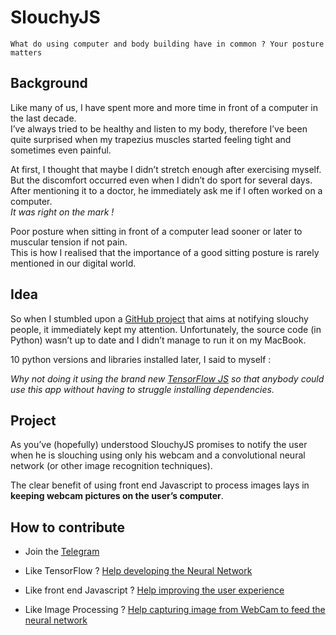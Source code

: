 # SlouchyJS
```
What do using computer and body building have in common ? Your posture matters
```
## Background
Like many of us, I have spent more and more time in front of a computer in the last decade.  
I’ve always tried to be healthy and listen to my body, therefore I’ve been quite surprised when my trapezius muscles started feeling tight and sometimes even painful.

At first, I thought that maybe I didn’t stretch enough after exercising myself. But the discomfort occurred even when I didn’t do sport for several days.
After mentioning it to a doctor, he immediately ask me if I often worked on a computer.  
_It was right on the mark !_

Poor posture when sitting in front of a computer lead sooner or later to muscular tension if not pain.  
This is how I realised that the importance of a good sitting posture is rarely mentioned in our digital world.
## Idea
So when I stumbled upon a [GitHub project](https://github.com/pyskell/slouchy) that aims at notifying slouchy people, it immediately kept my attention.
Unfortunately, the source code (in Python) wasn’t up to date and I didn’t manage to run it on my MacBook.

10 python versions and libraries installed later, I said to myself :

_Why not doing it using the brand new [TensorFlow JS](https://js.tensorflow.org) so that anybody could use this app without having to struggle installing dependencies._

## Project
As you’ve (hopefully) understood SlouchyJS promises to notify the user when he is slouching using only his webcam and a convolutional neural network (or other image recognition techniques).

The clear benefit of using front end Javascript to process images lays in __keeping webcam pictures on the user’s computer__.

## How to contribute

* Join the [Telegram](https://t.me/joinchat/AAAAAEYqOz-OxqWMQibxyw)

* Like TensorFlow ? [Help developing the Neural Network](https://github.com/ackRow/SlouchyJS/wiki/TensorFlow)

* Like front end Javascript ? [Help improving the user experience](https://github.com/ackRow/SlouchyJS/wiki/UserInterface)

* Like Image Processing ? [Help capturing image from WebCam to feed the neural network](https://github.com/ackRow/SlouchyJS/wiki/ImageProcessing)
